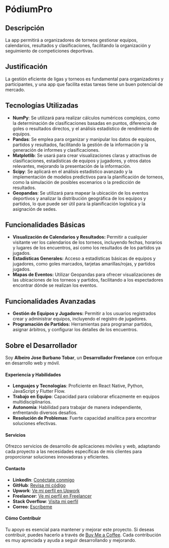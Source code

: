 # PódiumPro

## Descripción

La app permitirá a organizadores de torneos gestionar equipos, calendarios, resultados y clasificaciones, facilitando la organización y seguimiento de competiciones deportivas.

## Justificación

La gestión eficiente de ligas y torneos es fundamental para organizadores y participantes, y una app que facilita estas tareas tiene un buen potencial de mercado.

## Tecnologías Utilizadas

- **NumPy**: Se utilizará para realizar cálculos numéricos complejos, como la determinación de clasificaciones basadas en puntos, diferencia de goles o resultados directos, y el análisis estadístico de rendimiento de equipos.
- **Pandas**: Se emplea para organizar y manipular los datos de equipos, partidos y resultados, facilitando la gestión de la información y la generación de informes y clasificaciones.
- **Matplotlib**: Se usará para crear visualizaciones claras y atractivas de clasificaciones, estadísticas de equipos y jugadores, y otros datos relevantes, mejorando la presentación de la información.
- **Scipy**: Se aplicará en el análisis estadístico avanzado y la implementación de modelos predictivos para la planificación de torneos, como la simulación de posibles escenarios o la predicción de resultados.
- **Geopandas**: Se utilizará para mapear la ubicación de los eventos deportivos y analizar la distribución geográfica de los equipos y partidos, lo que puede ser útil para la planificación logística y la asignación de sedes.

## Funcionalidades Básicas
- **Visualización de Calendarios y Resultados:** Permitir a cualquier visitante ver los calendarios de los torneos, incluyendo fechas, horarios y lugares de los encuentros, así como los resultados de los partidos ya jugados.
- **Estadísticas Generales:** Acceso a estadísticas básicas de equipos y jugadores, como goles marcados, tarjetas amarillas/rojas, y partidos jugados.
- **Mapas de Eventos:** Utilizar Geopandas para ofrecer visualizaciones de las ubicaciones de los torneos y partidos, facilitando a los espectadores encontrar dónde se realizan los eventos.

## Funcionalidades Avanzadas
- **Gestión de Equipos y Jugadores:** Permitir a los usuarios registrados crear y administrar equipos, incluyendo el registro de jugadores.
- **Programación de Partidos:** Herramientas para programar partidos, asignar árbitros, y configurar los detalles de los encuentros.

## Sobre el Desarrollador

Soy **Albeiro Jose Burbano Tobar**, un **Desarrollador Freelance** con enfoque en desarrollo web y móvil. 

#### Experiencia y Habilidades

- **Lenguajes y Tecnologías**: Proficiente en React Native, Python, JavaScript y Flutter Flow.
- **Trabajo en Equipo**: Capacidad para colaborar eficazmente en equipos multidisciplinarios.
- **Autonomía**: Habilidad para trabajar de manera independiente, enfrentando diversos desafíos.
- **Resolución de Problemas**: Fuerte capacidad analítica para encontrar soluciones efectivas.



#### Servicios

Ofrezco servicios de desarrollo de aplicaciones móviles y web, adaptando cada proyecto a las necesidades específicas de mis clientes para proporcionar soluciones innovadoras y eficientes.

#### Contacto

- **LinkedIn**: [Conéctate conmigo](http://www.linkedin.com/in/albeiro-jose-burbano-tobar-759ba4297)
- **GitHub**: [Revisa mi código](https://github.com/AlbeiroBurbanoTobar)
- **Upwork**: [Ve mi perfil en Upwork](https://www.upwork.com/freelancers/~017e0544b7ea64d6c0?mp_source=share)
- **Freelancer**: [Ve mi perfil en Freelancer](https://www.freelancer.com/u/Albeiro73?sb=t)
- **Stack Overflow**: [Visita mi perfil](https://stackoverflow.com/users/24090991/albeiro-burbano) 
- **Correo**: [Escríbeme](mailto:albeirojbt@gmail.com)

#### Cómo Contribuir

Tu apoyo es esencial para mantener y mejorar este proyecto. Si deseas contribuir, puedes hacerlo a través de [Buy Me a Coffee](https://www.buymeacoffee.com/albeirojbtr). Cada contribución es muy apreciada y ayuda a seguir desarrollando y mejorando.
